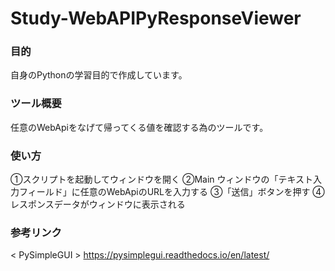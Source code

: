 # Study-WebAPIPyResponseViewer

### 目的
自身のPythonの学習目的で作成しています。

### ツール概要
任意のWebApiをなげて帰ってくる値を確認する為のツールです。

### 使い方
①スクリプトを起動してウィンドウを開く
②Main ウィンドウの「テキスト入力フィールド」に任意のWebApiのURLを入力する
③「送信」ボタンを押す
④レスポンスデータがウィンドウに表示される

### 参考リンク
< PySimpleGUI >
https://pysimplegui.readthedocs.io/en/latest/
